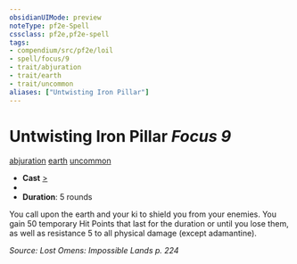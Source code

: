 ```yaml
---
obsidianUIMode: preview
noteType: pf2e-Spell
cssclass: pf2e,pf2e-spell
tags:
- compendium/src/pf2e/loil
- spell/focus/9
- trait/abjuration
- trait/earth
- trait/uncommon
aliases: ["Untwisting Iron Pillar"]
---
```

# Untwisting Iron Pillar *Focus 9*   
[abjuration](rules/traits/abjuration.md "Abjuration School Trait")  [earth](rules/traits/earth.md "Earth Energy & Element Trait")  [uncommon](rules/traits/uncommon.md "Uncommon Rarity Trait")  

- **Cast** [>](rules/core-rulebook/chapter-9-playing-the-game.md#Actions "Single Action") 
- 
- **Duration**: 5 rounds

You call upon the earth and your ki to shield you from your enemies. You gain 50 temporary Hit Points that last for the duration or until you lose them, as well as resistance 5 to all physical damage (except adamantine).

*Source: Lost Omens: Impossible Lands p. 224*